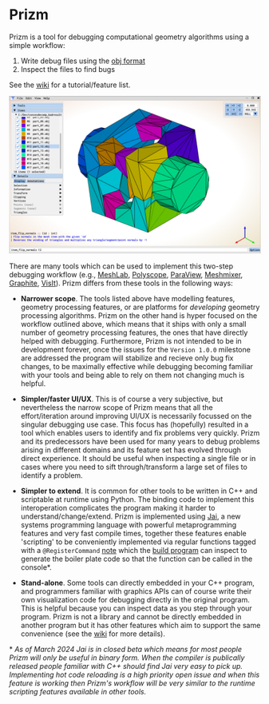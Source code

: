 # Prizm

Prizm is a tool for debugging computational geometry algorithms using a simple workflow:

1. Write debug files using the [obj format](https://paulbourke.net/dataformats/obj/)
2. Inspect the files to find bugs

See the [wiki](https://github.com/okmatija/Prizm/wiki) for a tutorial/feature list.

<p align="center">
  <img src="docs/Prizm_0.8.0.png" width="640" title="Prizm 0.8.0 Screenshot" alt="Prizm 0.8.0 Screenshot">
</p>

There are many tools which can be used to implement this two-step debugging workflow (e.g., [MeshLab](https://www.meshlab.net/), [Polyscope](https://polyscope.run/), [ParaView](https://www.paraview.org/), [Meshmixer](https://meshmixer.com/), [Graphite](https://github.com/BrunoLevy/GraphiteThree), [VisIt](https://github.com/visit-dav/visit)). Prizm differs from these tools in the following ways:

* **Narrower scope**.  The tools listed above have modelling features, geometry processing features, or are platforms for _developing_ geometry processing algorithms. Prizm on the other hand is hyper focused on the workflow outlined above, which means that it ships with only a small number of geometry processing features, the ones that have directly helped with debugging.  Furthermore, Prizm is not intended to be in development forever, once the issues for the `Version 1.0.0` milestone are addressed the program will stabilize and recieve only bug fix changes, to be maximally effective while debugging becoming familiar with your tools and being able to rely on them not changing much is helpful.

* **Simpler/faster UI/UX**.  This is of course a very subjective, but nevertheless the narrow scope of Prizm means that all the effort/iteration around improving UI/UX is necessarily focussed on the singular debugging use case.  This focus has (hopefully) resulted in a tool which enables users to identify and fix problems very quickly.  Prizm and its predecessors have been used for many years to debug problems arising in different domains and its feature set has evolved through direct experience. It should be useful when inspecting a single file or in cases where you need to sift through/transform a large set of files to identify a problem.

* **Simpler to extend**. It is common for other tools to be written in C++ and scriptable at runtime using Python.  The binding code to implement this interoperation complicates the program making it harder to understand/change/extend.  Prizm is implemented using [Jai](https://youtube.com/playlist?list=PLmV5I2fxaiCKfxMBrNsU1kgKJXD3PkyxO&si=WBp0cEltcc6PuWS5), a new systems programming language with powerful metaprogramming features and very fast compile times, together these features enable 'scripting' to be conveniently implemented via regular functions tagged with a `@RegisterCommand` [note](https://github.com/Jai-Community/Jai-Community-Library/wiki/Metaprogramming#notes) which the [build program](first.jai) can inspect to generate the boiler plate code so that the function can be called in the console*.

* **Stand-alone**.  Some tools can directly embedded in your C++ program, and programmers familiar with graphics APIs can of course write their own visualization code for debugging directly in the original program.  This is helpful because you can inspect data as you step through your program.  Prizm is not a library and cannot be directly embedded in another program but it has other features which aim to support the same convenience (see  the [wiki](https://github.com/okmatija/Prizm/wiki) for more details).

\* _As of March 2024 Jai is in closed beta which means for most people Prizm will only be useful in binary form.  When the compiler is publically released people familiar with C++ should find Jai very easy to pick up.  Implementing hot code reloading is a high priority open issue and when this feature is working then Prizm's workflow will be very similar to the runtime scripting features available in other tools._
